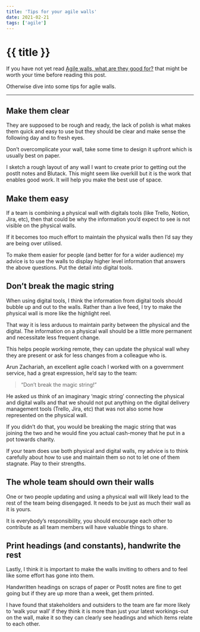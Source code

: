 ```yaml
---
title: 'Tips for your agile walls'
date: 2021-02-21
tags: ['agile']
---
```


# {{ title }}

If you have not yet read [Agile walls, what are they good for?](../agile-walls-what-are-they-good-for/) that might be worth your time before reading this post.

Otherwise dive into some tips for agile walls.

---

## Make them clear
They are supposed to be rough and ready, the lack of polish is what makes them quick and easy to use but they should be clear and make sense the following day and to fresh eyes.

Don’t overcomplicate your wall, take some time to design it upfront which is usually best on paper.

I sketch a rough layout of any wall I want to create prior to getting out the postIt notes and Blutack. This might seem like overkill but it is the work that enables good work. It will help you make the best use of space.

## Make them easy
If a team is combining a physical wall with digitals tools (like Trello, Notion, Jira, etc), then that could be why the information you’d expect to see is not visible on the physical walls.

If it becomes too much effort to maintain the physical walls then I’d say they are being over utilised.

To make them easier for people (and better for for a wider audience) my advice is to use the walls to display higher level information that answers the above questions. Put the detail into digital tools.

## Don’t break the magic string

When using digital tools, I think the information from digital tools should bubble up and out to the walls.
Rather than a live feed, I try to make the physical wall is more like the highlight reel.

That way it is less arduous to maintain parity between the physical and the digital. The information on a physical wall should be a little more permanent and necessitate less frequent change.

This helps people working remote, they can update the physical wall whey they are present or ask for less changes from a colleague who is.

Arun Zachariah, an excellent agile coach I worked with on a government service, had a great expression, he’d say to the team:

> “Don’t break the magic string!”

He asked us think of an imaginary ‘magic string’ connecting the physical and digital walls and that we should not put anything on the digital delivery management tools (Trello, Jira, etc) that was not also some how represented on the physical wall.

If you didn’t do that, you would be breaking the magic string that was joining the two and he would fine you actual cash-money that he put in a pot towards charity.

If your team does use both physical and digital walls, my advice is to think carefully about how to use and maintain them so not to let one of them stagnate. Play to their strengths.

## The whole team should own their walls

One or two people updating and using a physical wall will likely lead to the rest of the team being disengaged. It needs to be just as much their wall as it is yours.

It is everybody’s responsibility, you should encourage each other to contribute as all team members will have valuable things to share.

## Print headings (and constants), handwrite the rest

Lastly, I think it is important to make the walls inviting to others and to feel like some effort has gone into them.

Handwritten headings on scraps of paper or PostIt notes are fine to get going but if they are up more than a week, get them printed.

I have found that stakeholders and outsiders to the team are far more likely to ‘walk your wall’ if they think it is more than just your latest workings-out on the wall, make it so they can clearly see headings and which items relate to each other.

